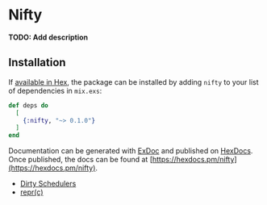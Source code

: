 # Nifty

**TODO: Add description**

## Installation

If [available in Hex](https://hex.pm/docs/publish), the package can be installed
by adding `nifty` to your list of dependencies in `mix.exs`:

```elixir
def deps do
  [
    {:nifty, "~> 0.1.0"}
  ]
end
```

Documentation can be generated with [ExDoc](https://github.com/elixir-lang/ex_doc)
and published on [HexDocs](https://hexdocs.pm). Once published, the docs can
be found at [https://hexdocs.pm/nifty](https://hexdocs.pm/nifty).

* [Dirty Schedulers](https://github.com/hansihe/rustler/pull/29/files)
* [repr(c)](https://doc.rust-lang.org/nomicon/other-reprs.html)
